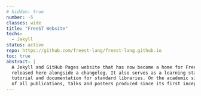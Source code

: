 ```yaml
---
# hidden: true
number: -5
classes: wide
title: "FreeST Website"
techs:
  - Jekyll
status: active
repo: https://github.com/freest-lang/freest-lang.github.io
toc: true
abstract: |
  A Jekyll and GitHub Pages website that has now become a home for FreeST. New versions are 
  released here alongside a changelog. It also serves as a learning starting point with its
  tutorial and documentation for standard libraries. On the academic side, it has a compendium
  of all publications, talks and posters produced since its first inception.
---
```


<!-- 
## Motivation

## Design

## Implementation

## Demo

## How to use 
-->
